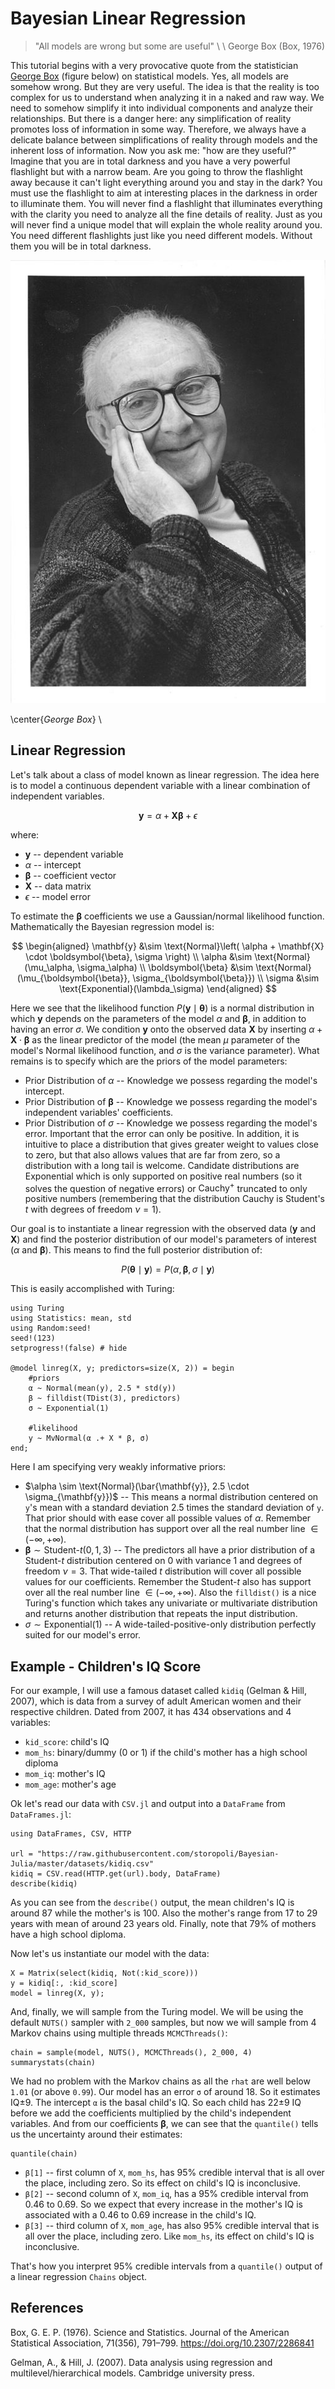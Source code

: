 <!--This file was generated, do not modify it.-->
# Bayesian Linear Regression

> "All models are wrong but some are useful"
> \\ \\
> George Box (Box, 1976)

This tutorial begins with a very provocative quote from the statistician
[George Box](https://en.wikipedia.org/wiki/George_E._P._Box) (figure below)
on statistical models. Yes, all models are somehow wrong. But they are very useful.
The idea is that the reality is too complex for us to understand when analyzing it in
a naked and raw way. We need to somehow simplify it into individual components and analyze
their relationships. But there is a danger here: any simplification of reality promotes loss
of information in some way. Therefore, we always have a delicate balance between simplifications
of reality through models and the inherent loss of information. Now you ask me:
"how are they useful?" Imagine that you are in total darkness and you have a very powerful
flashlight but with a narrow beam. Are you going to throw the flashlight away because it
can't light everything around you and stay in the dark? You must use the flashlight to aim
at interesting places in the darkness in order to illuminate them. You will never find a
flashlight that illuminates everything with the clarity you need to analyze all the fine details
of reality. Just as you will never find a unique model that will explain the whole reality around
you. You need different flashlights just like you need different models. Without them you will
be in total darkness.

![George Box](/pages/images/george_box.jpg)

\center{*George Box*} \\

## Linear Regression

Let's talk about a class of model known as linear regression. The idea here is to model a continuous dependent variable
with a linear combination of independent variables.

$$ \mathbf{y} = \alpha +  \mathbf{X} \boldsymbol{\beta} + \epsilon \label{linear reg} $$

where:

* $\mathbf{y}$ -- dependent variable
* $\alpha$ -- intercept
* $\boldsymbol{\beta}$ -- coefficient vector
* $\mathbf{X}$ -- data matrix
* $\epsilon$ -- model error

To estimate the $\boldsymbol{\beta}$ coefficients we use a Gaussian/normal likelihood function.
Mathematically the Bayesian regression model is:

$$
\begin{aligned}
\mathbf{y} &\sim \text{Normal}\left( \alpha + \mathbf{X} \cdot \boldsymbol{\beta}, \sigma \right) \\
\alpha &\sim \text{Normal}(\mu_\alpha, \sigma_\alpha) \\
\boldsymbol{\beta} &\sim \text{Normal}(\mu_{\boldsymbol{\beta}}, \sigma_{\boldsymbol{\beta}}) \\
\sigma &\sim \text{Exponential}(\lambda_\sigma)
\end{aligned}
$$

Here we see that the likelihood function $P(\mathbf{y} \mid \boldsymbol{\theta})$ is a normal distribution in which $\mathbf{y}$
depends on the parameters of the model $\alpha$ and $\boldsymbol{\beta}$, in addition to having an
error $\sigma$. We condition $\mathbf{y}$ onto the observed data $\mathbf{X}$ by inserting
$\alpha + \mathbf{X} \cdot \boldsymbol{\beta}$ as the linear predictor of the model (the mean $\mu$ parameter of the
model's Normal likelihood function, and $\sigma$ is the variance parameter). What remains is to specify which are the
priors of the model parameters:

* Prior Distribution of $\alpha$ -- Knowledge we possess regarding the model's intercept.
* Prior Distribution of $\boldsymbol{\beta}$  -- Knowledge we possess regarding the model's independent variables' coefficients.
* Prior Distribution of $\sigma$ -- Knowledge we possess regarding the model's error. Important that the error can only be positive. In addition, it is intuitive to place a distribution that gives greater weight to values close to zero, but that also allows values that are far from zero, so a distribution with a long tail is welcome. Candidate distributions are $\text{Exponential}$ which is only supported on positive real numbers (so it solves the question of negative errors) or $\text{Cauchy}^+$ truncated to only positive numbers (remembering that the distribution Cauchy is Student's $t$ with degrees of freedom $\nu = 1$).

Our goal is to instantiate a linear regression with the observed data ($\mathbf{y}$ and $\mathbf{X}$) and find the posterior
distribution of our model's parameters of interest ($\alpha$ and $\boldsymbol{\beta}$). This means to find the full posterior
distribution of:

$$ P(\boldsymbol{\theta} \mid \mathbf{y}) = P(\alpha, \boldsymbol{\beta}, \sigma \mid \mathbf{y}) $$

This is easily accomplished with Turing:

```julia:ex1
using Turing
using Statistics: mean, std
using Random:seed!
seed!(123)
setprogress!(false) # hide

@model linreg(X, y; predictors=size(X, 2)) = begin
    #priors
    α ~ Normal(mean(y), 2.5 * std(y))
    β ~ filldist(TDist(3), predictors)
    σ ~ Exponential(1)

    #likelihood
    y ~ MvNormal(α .+ X * β, σ)
end;
```

Here I am specifying very weakly informative priors:

* $\alpha \sim \text{Normal}(\bar{\mathbf{y}}, 2.5 \cdot \sigma_{\mathbf{y}})$ -- This means a normal distribution centered on `y`'s mean with a standard deviation 2.5 times the standard deviation of `y`. That prior should with ease cover all possible values of $\alpha$. Remember that the normal distribution has support over all the real number line $\in (-\infty, +\infty)$.
* $\boldsymbol{\beta} \sim \text{Student-}t(0,1,3)$ -- The predictors all have a prior distribution of a Student-$t$ distribution centered on 0 with variance 1 and degrees of freedom $\nu = 3$. That wide-tailed $t$ distribution will cover all possible values for our coefficients. Remember the Student-$t$ also has support over all the real number line $\in (-\infty, +\infty)$. Also the `filldist()` is a nice Turing's function which takes any univariate or multivariate distribution and returns another distribution that repeats the input distribution.
* $\sigma \sim \text{Exponential}(1)$ -- A wide-tailed-positive-only distribution perfectly suited for our model's error.

## Example - Children's IQ Score

For our example, I will use a famous dataset called `kidiq` (Gelman & Hill, 2007), which is data from a survey of adult American women and their respective children. Dated from 2007, it has 434 observations and 4 variables:

* `kid_score`: child's IQ
* `mom_hs`: binary/dummy (0 or 1) if the child's mother has a high school diploma
* `mom_iq`: mother's IQ
* `mom_age`: mother's age

Ok let's read our data with `CSV.jl` and output into a `DataFrame` from `DataFrames.jl`:

```julia:ex2
using DataFrames, CSV, HTTP

url = "https://raw.githubusercontent.com/storopoli/Bayesian-Julia/master/datasets/kidiq.csv"
kidiq = CSV.read(HTTP.get(url).body, DataFrame)
describe(kidiq)
```

As you can see from the `describe()` output, the mean children's IQ is around 87 while the mother's is 100. Also the mother's
range from 17 to 29 years with mean of around 23 years old. Finally, note that 79% of mothers have a high school diploma.

Now let's us instantiate our model with the data:

```julia:ex3
X = Matrix(select(kidiq, Not(:kid_score)))
y = kidiq[:, :kid_score]
model = linreg(X, y);
```

And, finally, we will sample from the Turing model. We will be using the default `NUTS()` sampler with `2_000` samples, but
now we will sample from 4 Markov chains using multiple threads `MCMCThreads()`:

```julia:ex4
chain = sample(model, NUTS(), MCMCThreads(), 2_000, 4)
summarystats(chain)
```

We had no problem with the Markov chains as all the `rhat` are well below `1.01` (or above `0.99`).
Our model has an error `σ` of around 18. So it estimates IQ±9. The intercept `α` is the basal child's IQ.
So each child has 22±9 IQ before we add the coefficients multiplied by the child's independent variables.
And from our coefficients $\boldsymbol{\beta}$, we can see that the `quantile()` tells us the uncertainty around their
estimates:

```julia:ex5
quantile(chain)
```

* `β[1]` -- first column of `X`, `mom_hs`, has 95% credible interval that is all over the place, including zero. So its effect on child's IQ is inconclusive.
* `β[2]` -- second column of `X`, `mom_iq`, has a 95% credible interval from 0.46 to 0.69. So we expect that every increase in the mother's IQ is associated with a 0.46 to 0.69 increase in the child's IQ.
* `β[3]` -- third column of `X`, `mom_age`, has also 95% credible interval that is all over the place, including zero. Like `mom_hs`, its effect on child's IQ is inconclusive.

That's how you interpret 95% credible intervals from a `quantile()` output of a linear regression `Chains` object.

## References

Box, G. E. P. (1976). Science and Statistics. Journal of the American Statistical Association, 71(356), 791–799. https://doi.org/10.2307/2286841

Gelman, A., & Hill, J. (2007). Data analysis using regression and multilevel/hierarchical models. Cambridge university press.

